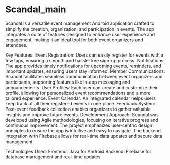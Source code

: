 # Scandal_main
Scandal is a versatile event management Android application crafted to simplify the creation, organization, and participation in events. The app integrates a suite of features designed to enhance user experience and engagement, making it an ideal tool for both event organizers and attendees.

Key Features:
Event Registration: Users can easily register for events with a few taps, ensuring a smooth and hassle-free sign-up process.
Notifications: The app provides timely notifications for upcoming events, reminders, and important updates, ensuring users stay informed.
Member Communications: Scandal facilitates seamless communication between event organizers and participants, supporting features like in-app messaging and announcements.
User Profiles: Each user can create and customize their profile, allowing for personalized event recommendations and a more tailored experience.
Event Calendar: An integrated calendar helps users keep track of all their registered events in one place.
Feedback System: Post-event feedback collection enables organizers to gather valuable insights and improve future events.
Development Approach:
Scandal was developed using Agile methodologies, focusing on iterative progress and continuous improvement. The project emphasizes user-centric design principles to ensure the app is intuitive and easy to navigate. The backend integration with Firebase allows for real-time data updates and secure data management.

Technologies Used:
Frontend: Java for Android
Backend: Firebase for database management and real-time updates
